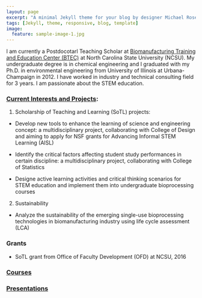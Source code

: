```yaml
---
layout: page
excerpt: "A minimal Jekyll theme for your blog by designer Michael Rose."
tags: [Jekyll, theme, responsive, blog, template]
image:
  feature: sample-image-1.jpg
---
```


I am currently a Postdocotarl Teaching Scholar at [Biomanufacturing Training and Education Center (BTEC)](http://btec.ncsu.edu) at North Carolina State University (NCSU). My undergraduate degree is in chemical engineering and I graduated with my Ph.D. in environmental engineering from University of Illinois at Urbana-Champaign in 2012. I have worked in industry and technical consulting field for 3 years. I am passionate about the STEM education.


### [Current Interests and Projects](http://xyzcu.github.io/projects/):

1. Scholarship of Teaching and Learning (SoTL) projects:

* Develop new tools to enhance the learning of science and engineering concept: a multidisciplinary project, collaborating with College of Design and aiming to apply for NSF grants for Advancing Informal STEM Learning (AISL)

* Identify the critical factors affecting student study performances in certain discipline: a multidisciplinary project, collaborating with College of Statistics

* Designe active learning activities and critical thinking scenarios for STEM education and implement them into undergraduate bioprocessing courses

<!-- If use embed function from youtube, I can show the video on my site. -->
2. Sustainability
* Analyze the sustainability of the emerging single-use bioprocessing technologies in biomanufacturing industry using life cycle assessment (LCA)


### Grants
* SoTL grant from Office of Faculty Development (OFD) at NCSU, 2016
### [Courses](http://xyzcu.github.io/courses/)
### [Presentations](http://xyzcu.github.io/presentations/)

<!-- ![bio](/images/bio-photo.jpg) -->
<!-- it's best the image is 200*200, name the photo in the image folder.  -->

